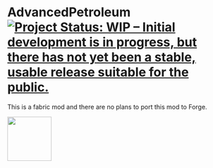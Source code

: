 # AdvancedPetroleum [![Project Status: WIP – Initial development is in progress, but there has not yet been a stable, usable release suitable for the public.](https://www.repostatus.org/badges/latest/wip.svg)](https://www.repostatus.org/#wip)

This is a fabric mod and there are no plans to port this mod to Forge.

<a href="https://www.curseforge.com/minecraft/mc-mods/fabric-api"><img src="https://i.imgur.com/Ol1Tcf8.png" width=100px /></a>
